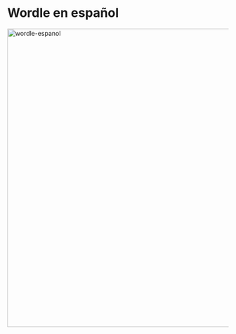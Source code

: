 # Wordle en español
<img width="679" alt="wordle-espanol" src="https://user-images.githubusercontent.com/96708796/165432122-272aabdd-2c4c-48c0-af6a-9f0705d1ac24.png">
